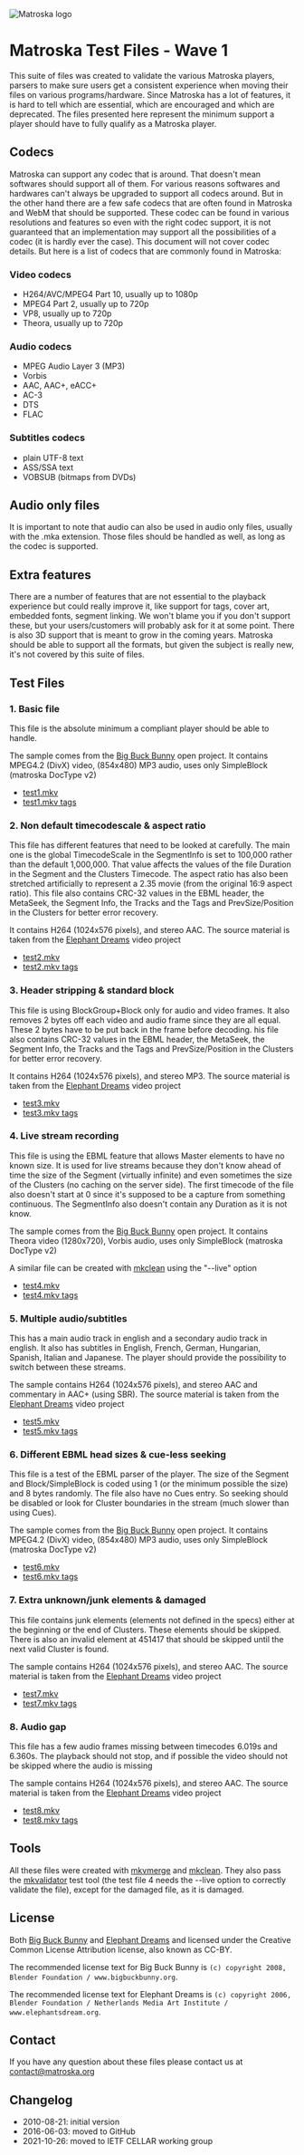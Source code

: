 ![](logo3_256x256.png "Matroska logo")

# Matroska Test Files - Wave 1

This suite of files was created to validate the various Matroska players, parsers to make sure users get a consistent experience when moving their files on various programs/hardware. Since Matroska has a lot of features, it is hard to tell which are essential, which are encouraged and which are deprecated. The files presented here represent the minimum support a player should have to fully qualify as a Matroska player.

## Codecs

Matroska can support any codec that is around. That doesn't mean softwares should support all of them. For various reasons softwares and hardwares can't always be upgraded to support all codecs around. But in the other hand there are a few safe codecs that are often found in Matroska and WebM that should be supported. These codec can be found in various resolutions and features so even with the right codec support, it is not guaranteed that an implementation may support all the possibilities of a codec (it is hardly ever the case). This document will not cover codec details. But here is a list of codecs that are commonly found in Matroska:

### Video codecs

-    H264/AVC/MPEG4 Part 10, usually up to 1080p
-    MPEG4 Part 2, usually up to 720p
-    VP8, usually up to 720p
-    Theora, usually up to 720p

### Audio codecs

-    MPEG Audio Layer 3 (MP3)
-    Vorbis
-    AAC, AAC+, eACC+
-    AC-3
-    DTS
-    FLAC

### Subtitles codecs

-    plain UTF-8 text
-    ASS/SSA text
-    VOBSUB (bitmaps from DVDs)

## Audio only files

It is important to note that audio can also be used in audio only files, usually with the .mka extension. Those files should be handled as well, as long as the codec is supported.

## Extra features

There are a number of features that are not essential to the playback experience but could really improve it, like support for tags, cover art, embedded fonts, segment linking. We won't blame you if you don't support these, but your users/customers will probably ask for it at some point. There is also 3D support that is meant to grow in the coming years. Matroska should be able to support all the formats, but given the subject is really new, it's not covered by this suite of files.

## Test Files

### 1. Basic file

This file is the absolute minimum a compliant player should be able to handle.

The sample comes from the [Big Buck Bunny](http://www.bigbuckbunny.org/index.php/download/) open project. It contains MPEG4.2 (DivX) video, (854x480) MP3 audio, uses only SimpleBlock (matroska DocType v2)

*   [test1.mkv](test_files/test1.mkv)
*   [test1.mkv tags](test_files/test1-tag.xml)

### 2. Non default timecodescale & aspect ratio

This file has different features that need to be looked at carefully. The main one is the global TimecodeScale in the SegmentInfo is set to 100,000 rather than the default 1,000,000. That value affects the values of the file Duration in the Segment and the Clusters Timecode. The aspect ratio has also been stretched artificially to represent a 2.35 movie (from the original 16:9 aspect ratio). This file also contains CRC-32 values in the EBML header, the MetaSeek, the Segment Info, the Tracks and the Tags and PrevSize/Position in the Clusters for better error recovery.

It contains H264 (1024x576 pixels), and stereo AAC. The source material is taken from the [Elephant Dreams](http://orange.blender.org/download) video project

*   [test2.mkv](test_files/test2.mkv)
*   [test2.mkv tags](test_files/test2-tag.xml)

### 3. Header stripping & standard block

This file is using BlockGroup+Block only for audio and video frames. It also removes 2 bytes off each video and audio frame since they are all equal. These 2 bytes have to be put back in the frame before decoding. his file also contains CRC-32 values in the EBML header, the MetaSeek, the Segment Info, the Tracks and the Tags and PrevSize/Position in the Clusters for better error recovery.

It contains H264 (1024x576 pixels), and stereo MP3. The source material is taken from the [Elephant Dreams](http://orange.blender.org/download) video project

*   [test3.mkv](test_files/test3.mkv)
*   [test3.mkv tags](test_files/test3-tag.xml)

### 4. Live stream recording

This file is using the EBML feature that allows Master elements to have no known size. It is used for live streams because they don't know ahead of time the size of the Segment (virtually infinite) and even sometimes the size of the Clusters (no caching on the server side). The first timecode of the file also doesn't start at 0 since it's supposed to be a capture from something continuous. The SegmentInfo also doesn't contain any Duration as it is not know.

The sample comes from the [Big Buck Bunny](http://www.bigbuckbunny.org/index.php/download/) open project. It contains Theora video (1280x720), Vorbis audio, uses only SimpleBlock (matroska DocType v2)

A similar file can be created with [mkclean](http://www.matroska.org/downloads/mkclean.html) using the "--live" option

*   [test4.mkv](test_files/test4.mkv)
*   [test4.mkv tags](test_files/test4-tag.xml)

### 5. Multiple audio/subtitles

This has a main audio track in english and a secondary audio track in english. It also has subtitles in English, French, German, Hungarian, Spanish, Italian and Japanese. The player should provide the possibility to switch between these streams.

The sample contains H264 (1024x576 pixels), and stereo AAC and commentary in AAC+ (using SBR). The source material is taken from the [Elephant Dreams](http://orange.blender.org/download) video project

*   [test5.mkv](test_files/test5.mkv)
*   [test5.mkv tags](test_files/test5-tag.xml)

### 6. Different EBML head sizes & cue-less seeking

This file is a test of the EBML parser of the player. The size of the Segment and Block/SimpleBlock is coded using 1 (or the minimum possible the size) and 8 bytes randomly. The file also have no Cues entry. So seeking should be disabled or look for Cluster boundaries in the stream (much slower than using Cues).

The sample comes from the [Big Buck Bunny](http://www.bigbuckbunny.org/index.php/download/) open project. It contains MPEG4.2 (DivX) video, (854x480) MP3 audio, uses only SimpleBlock (matroska DocType v2)

*   [test6.mkv](test_files/test6.mkv)
*   [test6.mkv tags](test_files/test6-tag.xml)

### 7. Extra unknown/junk elements & damaged

This file contains junk elements (elements not defined in the specs) either at the beginning or the end of Clusters. These elements should be skipped. There is also an invalid element at 451417 that should be skipped until the next valid Cluster is found.

The sample contains H264 (1024x576 pixels), and stereo AAC. The source material is taken from the [Elephant Dreams](http://orange.blender.org/download) video project

*   [test7.mkv](test_files/test7.mkv)
*   [test7.mkv tags](test_files/test7-tag.xml)

### 8. Audio gap

This file has a few audio frames missing between timecodes 6.019s and 6.360s. The playback should not stop, and if possible the video should not be skipped where the audio is missing

The sample contains H264 (1024x576 pixels), and stereo AAC. The source material is taken from the [Elephant Dreams](http://orange.blender.org/download) video project

*   [test8.mkv](test_files/test8.mkv)
*   [test8.mkv tags](test_files/test8-tag.xml)

## Tools

All these files were created with [mkvmerge](http://www.bunkus.org/videotools/mkvtoolnix/) and [mkclean](http://www.matroska.org/downloads/mkclean.html). They also pass the [mkvalidator](http://www.matroska.org/downloads/mkvalidator.html) test tool (the test file 4 needs the --live option to correctly validate the file), except for the damaged file, as it is damaged.

## License

Both [Big Buck Bunny](http://www.bigbuckbunny.org/index.php/download/) and [Elephant Dreams](http://orange.blender.org/download) and licensed under the Creative Common License Attribution license, also known as CC-BY.

The recommended license text for Big Buck Bunny is `(c) copyright 2008, Blender Foundation / www.bigbuckbunny.org`.

The recommended license text for Elephant Dreams is `(c) copyright 2006, Blender Foundation / Netherlands Media Art Institute / www.elephantsdream.org`.

## Contact

If you have any question about these files please contact us at contact@matroska.org

## Changelog

-    2010-08-21: initial version
-    2016-06-03: moved to GitHub
-    2021-10-26: moved to IETF CELLAR working group
